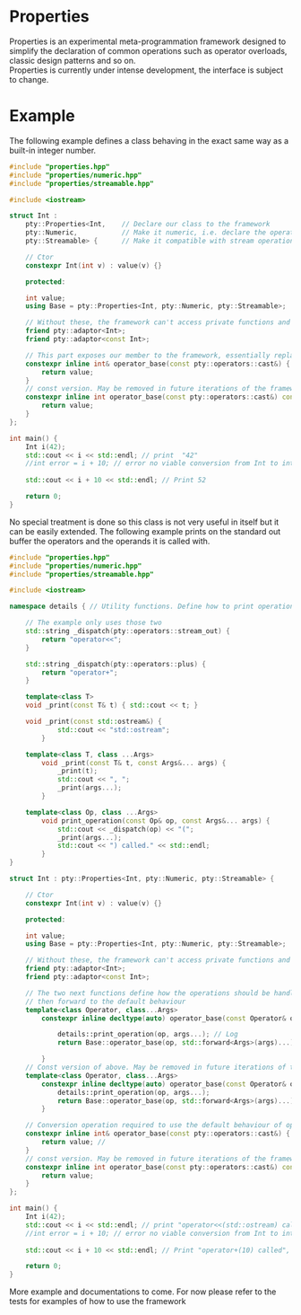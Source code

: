 # Properties
Properties is an experimental meta-programmation framework designed to simplify the declaration of common operations such as operator overloads, classic design patterns and so on.  
Properties is currently under intense development, the interface is subject to change.

# Example
The following example defines a class behaving in the exact same way as a built-in integer number.
```cpp
#include "properties.hpp"
#include "properties/numeric.hpp"
#include "properties/streamable.hpp"

#include <iostream>

struct Int : 
	pty::Properties<Int,	// Declare our class to the framework
	pty::Numeric,			// Make it numeric, i.e. declare the operators +, +=, -, -=, ^, ^=, ==, <=, etc
	pty::Streamable> {		// Make it compatible with stream operations. Make it possible to call std::cout << Int() or std::cin >> Int()

	// Ctor
	constexpr Int(int v) : value(v) {}

	protected:

	int value;
	using Base = pty::Properties<Int, pty::Numeric, pty::Streamable>;

	// Without these, the framework can't access private functions and the next declarations would need to be public
	friend pty::adaptor<Int>;
	friend pty::adaptor<const Int>;

	// This part exposes our member to the framework, essentially replacing our class by the return value of this function every time an operator is called
	constexpr inline int& operator_base(const pty::operators::cast&) {
		return value; 
	}
	// const version. May be removed in future iterations of the framework
	constexpr inline int operator_base(const pty::operators::cast&) const {
		return value;
	}
};

int main() {
	Int i(42);
	std::cout << i << std::endl; // print  "42" 
	//int error = i + 10; // error no viable conversion from Int to int. 
	
	std::cout << i + 10 << std::endl; // Print 52

	return 0;
}
```
No special treatment is done so this class is not very useful in itself but it can be easily extended. The following example prints on the standard out buffer the operators and the operands it is called with.
```cpp
#include "properties.hpp"
#include "properties/numeric.hpp"
#include "properties/streamable.hpp"

#include <iostream>

namespace details { // Utility functions. Define how to print operations 

	// The example only uses those two 
	std::string _dispatch(pty::operators::stream_out) {
		return "operator<<";
	}

	std::string _dispatch(pty::operators::plus) {
		return "operator+";
	}

	template<class T>
	void _print(const T& t) { std::cout << t; }

	void _print(const std::ostream&) {
			std::cout << "std::ostream";
		}

	template<class T, class ...Args>
		void _print(const T& t, const Args&... args) {
			_print(t);
			std::cout << ", ";
			_print(args...);
		}

	template<class Op, class ...Args>
		void print_operation(const Op& op, const Args&... args) {
			std::cout << _dispatch(op) << "(";
			_print(args...);
			std::cout << ") called." << std::endl;
		}
}

struct Int : pty::Properties<Int, pty::Numeric, pty::Streamable> {

	// Ctor
	constexpr Int(int v) : value(v) {}

	protected:

	int value;
	using Base = pty::Properties<Int, pty::Numeric, pty::Streamable>;

	// Without these, the framework can't access private functions and the next declarations would need to be public
	friend pty::adaptor<Int>;
	friend pty::adaptor<const Int>;

	// The two next functions define how the operations should be handled. In our case we log the operator and the arguments, 
	// then forward to the default behaviour
	template<class Operator, class...Args>
		constexpr inline decltype(auto) operator_base(const Operator& op, Args&&... args) {

			details::print_operation(op, args...); // Log
			return Base::operator_base(op, std::forward<Args>(args)...); // and forward

		}
	// Const version of above. May be removed in future iterations of the framework
	template<class Operator, class...Args>
		constexpr inline decltype(auto) operator_base(const Operator& op, Args&&... args) const {
			details::print_operation(op, args...);
			return Base::operator_base(op, std::forward<Args>(args)...);
		}

	// Conversion operation required to use the default behaviour of operations
	constexpr inline int& operator_base(const pty::operators::cast&) {
		return value; //
	}
	// const version. May be removed in future iterations of the framework
	constexpr inline int operator_base(const pty::operators::cast&) const {
		return value;
	}
};

int main() {
	Int i(42);
	std::cout << i << std::endl; // print "operator<<(std::ostream) called" then "42" 
	//int error = i + 10; // error no viable conversion from Int to int. 
	
	std::cout << i + 10 << std::endl; // Print "operator+(10) called", "operator<<(std::ostream) called", then 52

	return 0;
}
```
More example and documentations to come. For now please refer to the tests for examples of how to use the framework
